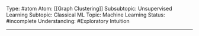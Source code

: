 Type: #atom 
Atom: [[Graph Clustering]]
Subsubtopic: Unsupervised Learning
Subtopic: Classical ML
Topic: Machine Learning
Status: #incomplete 
Understanding: #Exploratory Intuition

----
